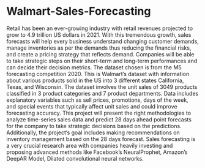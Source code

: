 # Walmart-Sales-Forecasting

Retail has been an ever-growing industry with retail revenues projected to grow to 4.9 trillion US dollars in 2021. With this tremendous growth, sales forecasts will help every business understand changing customer demands, manage inventories as per the demands thus reducing the financial risks, and create a pricing strategy that reflects demand. Companies will be able to take strategic steps on their short-term and long-term performances and can decide their decision metrics. The dataset chosen is from the M5 forecasting competition 2020. This is Walmart’s dataset with information about various products sold in the US into 3 different states California, Texas, and Wisconsin. The dataset involves the unit sales of 3049 products classified in 3 product categories and 7 product departments. Data includes explanatory variables such as sell prices, promotions, days of the week, and special events that typically affect unit sales and could improve forecasting accuracy. This project will present the right methodologies to analyze time-series sales data and predict 28 days ahead point forecasts for the company to take strategic decisions based on the predictions. Additionally, the project’s goal includes making recommendations on inventory management based on the 28 days forecast. Sales forecasting is a very crucial research area with companies heavily investing and proposing advanced methods like Facebook’s NeuralProphet, Amazon’s DeepAR Model, Dilated convolutional neural networks. 

